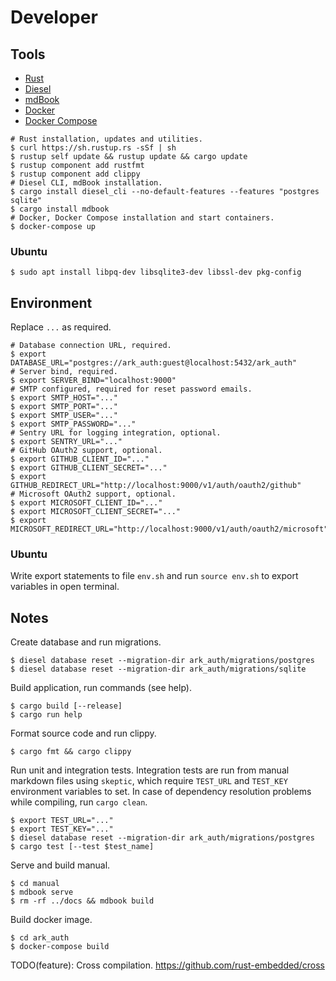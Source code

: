# Developer

## Tools

- [Rust](https://www.rust-lang.org/)
- [Diesel](http://diesel.rs/)
- [mdBook](https://github.com/rust-lang-nursery/mdBook)
- [Docker](https://docs.docker.com/install/)
- [Docker Compose](https://docs.docker.com/compose/)

```shell
# Rust installation, updates and utilities.
$ curl https://sh.rustup.rs -sSf | sh
$ rustup self update && rustup update && cargo update
$ rustup component add rustfmt
$ rustup component add clippy
# Diesel CLI, mdBook installation.
$ cargo install diesel_cli --no-default-features --features "postgres sqlite"
$ cargo install mdbook
# Docker, Docker Compose installation and start containers.
$ docker-compose up
```

### Ubuntu

```shell
$ sudo apt install libpq-dev libsqlite3-dev libssl-dev pkg-config
```

## Environment

Replace `...` as required.

```shell
# Database connection URL, required.
$ export DATABASE_URL="postgres://ark_auth:guest@localhost:5432/ark_auth"
# Server bind, required.
$ export SERVER_BIND="localhost:9000"
# SMTP configured, required for reset password emails.
$ export SMTP_HOST="..."
$ export SMTP_PORT="..."
$ export SMTP_USER="..."
$ export SMTP_PASSWORD="..."
# Sentry URL for logging integration, optional.
$ export SENTRY_URL="..."
# GitHub OAuth2 support, optional.
$ export GITHUB_CLIENT_ID="..."
$ export GITHUB_CLIENT_SECRET="..."
$ export GITHUB_REDIRECT_URL="http://localhost:9000/v1/auth/oauth2/github"
# Microsoft OAuth2 support, optional.
$ export MICROSOFT_CLIENT_ID="..."
$ export MICROSOFT_CLIENT_SECRET="..."
$ export MICROSOFT_REDIRECT_URL="http://localhost:9000/v1/auth/oauth2/microsoft"
```

### Ubuntu

Write export statements to file `env.sh` and run `source env.sh` to export variables in open terminal.

## Notes

Create database and run migrations.

```shell
$ diesel database reset --migration-dir ark_auth/migrations/postgres
$ diesel database reset --migration-dir ark_auth/migrations/sqlite
```

Build application, run commands (see help).

```shell
$ cargo build [--release]
$ cargo run help
```

Format source code and run clippy.

```shell
$ cargo fmt && cargo clippy
```

Run unit and integration tests. Integration tests are run from manual markdown files using `skeptic`, which require `TEST_URL` and `TEST_KEY` environment variables to set. In case of dependency resolution problems while compiling, run `cargo clean`.

```shell
$ export TEST_URL="..."
$ export TEST_KEY="..."
$ diesel database reset --migration-dir ark_auth/migrations/postgres
$ cargo test [--test $test_name]
```

Serve and build manual.

```shell
$ cd manual
$ mdbook serve
$ rm -rf ../docs && mdbook build
```

Build docker image.

```Shell
$ cd ark_auth
$ docker-compose build
```

TODO(feature): Cross compilation.
<https://github.com/rust-embedded/cross>
